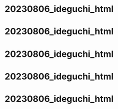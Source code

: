 # 20230806_ideguchi_html
# 20230806_ideguchi_html
# 20230806_ideguchi_html
# 20230806_ideguchi_html
# 20230806_ideguchi_html
